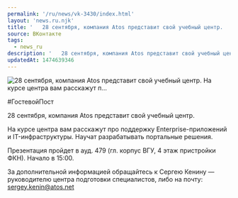```yaml
---
permalink: '/ru/news/vk-3430/index.html'
layout: 'news.ru.njk'
title: '   28 сентября, компания Atos представит свой учебный центр.    На курсе центра вам расскажут п…'
source: ВКонтакте
tags:
  - news_ru
description: '   28 сентября, компания Atos представит свой учебный центр.    На курсе центра вам расскажут п…'
updatedAt: 1474639346
---
```

![   28 сентября, компания Atos представит свой учебный центр.    На курсе центра вам расскажут п…](https://sun9-39.userapi.com/impf/c604427/v604427501/27725/O27lC9Et5-s.jpg?size=1280x853&quality=96&sign=f833119aa7d42966dc622aca4b2848c2&c_uniq_tag=j3KydJvmyBbVbEQgUh3W_ISJr1Jk6rNwzS986heqD1E&type=album)

#ГостевойПост

28 сентября, компания Atos представит свой учебный центр.

На курсе центра вам расскажут про поддержку Enterprise-приложений и IT-инфраструктуры. Научат разрабатывать портальные решения.

Презентация пройдет в ауд. 479 (гл. корпус ВГУ, 4 этаж пристройки ФКН). Начало в 15:00.

За дополнительной информацией обращайтесь к Сергею Кенину — руководителю центра подготовки специалистов, либо на почту: sergey.kenin@atos.net
